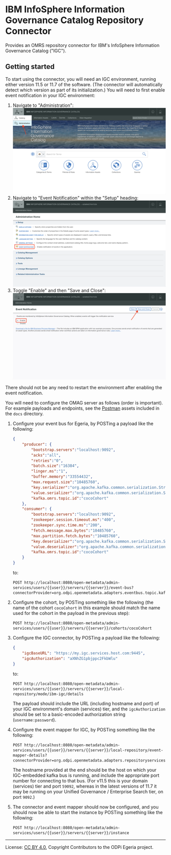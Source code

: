 <!-- SPDX-License-Identifier: CC-BY-4.0 -->
<!-- Copyright Contributors to the ODPi Egeria project. -->

# IBM InfoSphere Information Governance Catalog Repository Connector

Provides an OMRS repository connector for IBM's InfoSphere Information Governance Catalog ("IGC").

## Getting started

To start using the connector, you will need an IGC environment, running either
version 11.5 or 11.7 of the software. (The connector will automatically detect
which version as part of its initialization.) You will need to first enable event
notification in your IGC environment:

1. Navigate to "Administration": !["Administration"](docs/ibm-igc-setup1.png)
1. Navigate to "Event Notification" within the "Setup" heading: !["Event Notification"](docs/ibm-igc-setup2.png)
1. Toggle "Enable" and then "Save and Close": !["Enable" and "Save and Close"](docs/ibm-igc-setup3.png)

There should not be any need to restart the environment after enabling the event
notification.

You will need to configure the OMAG server as follows (order is important). For 
example payloads and endpoints, see the [Postman](docs/postman) assets included 
in the `docs` directory.

1. Configure your event bus for Egeria, by POSTing a payload like the following:

    ```json
    {
    	"producer": {
    		"bootstrap.servers":"localhost:9092",
    		"acks":"all",
    		"retries":"0",
    		"batch.size":"16384",
    		"linger.ms":"1",
    		"buffer.memory":"33554432",
    		"max.request.size":"10485760",
    		"key.serializer":"org.apache.kafka.common.serialization.StringSerializer",
    		"value.serializer":"org.apache.kafka.common.serialization.StringSerializer",
    		"kafka.omrs.topic.id":"cocoCohort"
    	},
    	"consumer": {
       		"bootstrap.servers":"localhost:9092",
       		"zookeeper.session.timeout.ms":"400",
       		"zookeeper.sync.time.ms":"200",
       		"fetch.message.max.bytes":"10485760",
       		"max.partition.fetch.bytes":"10485760",
       		"key.deserializer":"org.apache.kafka.common.serialization.StringDeserializer",
       		"value.deserializer":"org.apache.kafka.common.serialization.StringDeserializer",
       		"kafka.omrs.topic.id":"cocoCohort"
    	}
    }
    ```

    to:

    ```
    POST http://localhost:8080/open-metadata/admin-services/users/{{user}}/servers/{{server}}/event-bus?connectorProvider=org.odpi.openmetadata.adapters.eventbus.topic.kafka.KafkaOpenMetadataTopicProvider&topicURLRoot=OMRSTopic
    ```

1. Configure the cohort, by POSTing something like the following (the name of the cohort `cocoCohort` in this example
    should match the name used for the cohort in the payload in the previous step):

    ```
    POST http://localhost:8080/open-metadata/admin-services/users/{{user}}/servers/{{server}}/cohorts/cocoCohort
    ```

1. Configure the IGC connector, by POSTing a payload like the following:

    ```json
    {
    	"igcBaseURL": "https://my.igc.services.host.com:9445",
    	"igcAuthorization": "aXNhZG1pbjppc2FkbWlu"
    }
    ```

    to:
    
    ```
    POST http://localhost:8080/open-metadata/admin-services/users/{{user}}/servers/{{server}}/local-repository/mode/ibm-igc/details
    ```

    The payload should include the URL (including hostname and port) of your IGC environment's domain (services) tier,
    and the `igcAuthorization` should be set to a basic-encoded authorization string (`username:password`).

1. Configure the event mapper for IGC, by POSTing something like the following:

    ```
    POST http://localhost:8080/open-metadata/admin-services/users/{{user}}/servers/{{server}}/local-repository/event-mapper-details?connectorProvider=org.odpi.openmetadata.adapters.repositoryservices.igc.eventmapper.IGCOMRSRepositoryEventMapperProvider&eventSource=my.igc.services.host.com:59092
    ```

    The hostname provided at the end should be the host on which your IGC-embedded kafka bus is running, and include
    the appropriate port number for connecting to that bus. (For v11.5 this is your domain (services) tier and port `59092`,
    whereas in the latest versions of 11.7 it may be running on your Unified Governance / Enterprise Search tier, on port
    `9092`.)

1. The connector and event mapper should now be configured, and you should now be able
    to start the instance by POSTing something like the following:
   
   ```
   POST http://localhost:8080/open-metadata/admin-services/users/{{user}}/servers/{{server}}/instance
   ```

----
License: [CC BY 4.0](https://creativecommons.org/licenses/by/4.0/),
Copyright Contributors to the ODPi Egeria project.